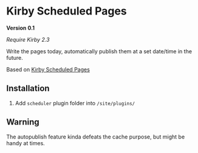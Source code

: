 # Kirby Scheduled Pages

**Version 0.1**

*Require Kirby 2.3*

Write the pages today, automatically publish them at a set date/time in the future.

Based on [Kirby Scheduled Pages](https://github.com/jenstornell/kirby-scheduled-pages/)

## Installation

1. Add `scheduler` plugin folder into `/site/plugins/`

## Warning

The autopublish feature kinda defeats the cache purpose, but might be handy at times.
